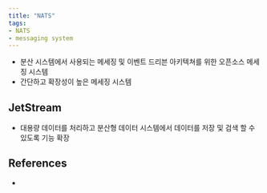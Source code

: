 ```yaml
---
title: "NATS"
tags:
- NATS
- messaging system
---
```

- 분산 시스템에서 사용되는 메세징 및 이벤트 드리븐 아키텍쳐를 위한 오픈소스 메세징 시스템
- 간단하고 확장성이 높은 메세징 시스템

## JetStream
- 대용량 데이터를 처리하고 분산형 데이터 시스템에서 데이터를 저장 및 검색 할 수 있도록 기능 확장

## References
- 
